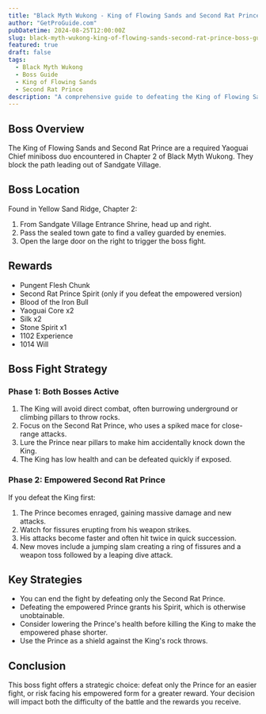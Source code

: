 ```yaml
---
title: "Black Myth Wukong - King of Flowing Sands and Second Rat Prince Boss Guide"
author: "GetProGuide.com"
pubDatetime: 2024-08-25T12:00:00Z
slug: black-myth-wukong-king-of-flowing-sands-second-rat-prince-boss-guide
featured: true
draft: false
tags:
  - Black Myth Wukong
  - Boss Guide
  - King of Flowing Sands
  - Second Rat Prince
description: "A comprehensive guide to defeating the King of Flowing Sands and Second Rat Prince, a required Yaoguai Chief miniboss duo in Chapter 2 of Black Myth Wukong."
---
```


## Boss Overview

The King of Flowing Sands and Second Rat Prince are a required Yaoguai Chief miniboss duo encountered in Chapter 2 of Black Myth Wukong. They block the path leading out of Sandgate Village.

## Boss Location

Found in Yellow Sand Ridge, Chapter 2:
1. From Sandgate Village Entrance Shrine, head up and right.
2. Pass the sealed town gate to find a valley guarded by enemies.
3. Open the large door on the right to trigger the boss fight.

## Rewards

- Pungent Flesh Chunk
- Second Rat Prince Spirit (only if you defeat the empowered version)
- Blood of the Iron Bull
- Yaoguai Core x2
- Silk x2
- Stone Spirit x1
- 1102 Experience
- 1014 Will

## Boss Fight Strategy

### Phase 1: Both Bosses Active

1. The King will avoid direct combat, often burrowing underground or climbing pillars to throw rocks.
2. Focus on the Second Rat Prince, who uses a spiked mace for close-range attacks.
3. Lure the Prince near pillars to make him accidentally knock down the King.
4. The King has low health and can be defeated quickly if exposed.

### Phase 2: Empowered Second Rat Prince

If you defeat the King first:
1. The Prince becomes enraged, gaining massive damage and new attacks.
2. Watch for fissures erupting from his weapon strikes.
3. His attacks become faster and often hit twice in quick succession.
4. New moves include a jumping slam creating a ring of fissures and a weapon toss followed by a leaping dive attack.

## Key Strategies

- You can end the fight by defeating only the Second Rat Prince.
- Defeating the empowered Prince grants his Spirit, which is otherwise unobtainable.
- Consider lowering the Prince's health before killing the King to make the empowered phase shorter.
- Use the Prince as a shield against the King's rock throws.

## Conclusion

This boss fight offers a strategic choice: defeat only the Prince for an easier fight, or risk facing his empowered form for a greater reward. Your decision will impact both the difficulty of the battle and the rewards you receive.